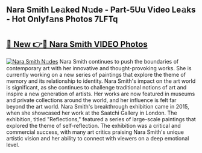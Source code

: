 ## Nara Smith Le𝚊ked N𝚞de - Part-5Uu Video Le𝚊ks - Hot Onlyf𝚊ns Photos 7LFTq

# <h2><a href="http://ac29259.deff.icu/?id=Nara+Smith">🔗 New 👉🔴 Nara Smith VIDEO Photos</a></h2>

[![Nara Smith N𝚞des](https://i.imgur.com/rIISA9y.gif)](http://ac29259.deff.icu/?id=Nara+Smith)
Nara Smith continues to push the boundaries of contemporary art with her innovative and thought-provoking works. She is currently working on a new series of paintings that explore the theme of memory and its relationship to identity. Nara Smith's impact on the art world is significant, as she continues to challenge traditional notions of art and inspire a new generation of artists. Her works are now featured in museums and private collections around the world, and her influence is felt far beyond the art world. Nara Smith's breakthrough exhibition came in 2015, when she showcased her work at the Saatchi Gallery in London. The exhibition, titled "Reflections," featured a series of large-scale paintings that explored the theme of self-reflection. The exhibition was a critical and commercial success, with many art critics praising Nara Smith's unique artistic vision and her ability to connect with viewers on a deep emotional level.
